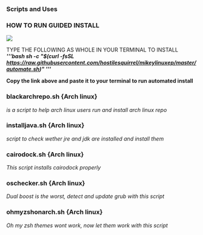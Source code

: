 ### Scripts and Uses

### HOW TO RUN GUIDED INSTALL
<img align="center" src="https://user-images.githubusercontent.com/44660508/94460404-5d443880-01c1-11eb-833b-3cb3066ec68f.png">

 TYPE THE FOLLOWING AS WHOLE IN YOUR TERMINAL TO INSTALL
<i><b>
'''bash
sh -c "$(curl -fsSL https://raw.githubusercontent.com/hostilesquirrel/mikeylinuxep/master/automate.sh)"
'''
</i></b>

<b>Copy the link above and paste it to your terminal to run automated install </b>


### blackarchrepo.sh {Arch linux}

<i>is a script to help arch linux users run and install arch linux repo</i>


### installjava.sh  {Arch linux}
<i> script to check wether jre and jdk are installed and install them </i>


### cairodock.sh    {Arch linux}
<i> This script installs cairodock properly</i>

### oschecker.sh {Arch linux}

<i>Dual boost is the worst, detect and update grub with this script</i>

### ohmyzshonarch.sh {Arch linux}

<i> Oh my zsh themes wont work, now let them work with this script</i>
